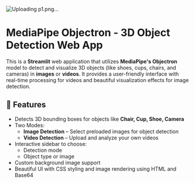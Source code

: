 ![Uploading p1.png…]()


# MediaPipe Objectron - 3D Object Detection Web App

This is a **Streamlit** web application that utilizes **MediaPipe's Objectron** model to detect and visualize 3D objects (like shoes, cups, chairs, and cameras) in **images** or **videos**. It provides a user-friendly interface with real-time processing for videos and beautiful visualization effects for image detection.

## 🚀 Features

- Detects 3D bounding boxes for objects like **Chair, Cup, Shoe, Camera**
- Two Modes:
  - **Image Detection** – Select preloaded images for object detection
  - **Video Detection** – Upload and analyze your own videos
- Interactive sidebar to choose:
  - Detection mode
  - Object type or image
- Custom background image support
- Beautiful UI with CSS styling and image rendering using HTML and Base64
